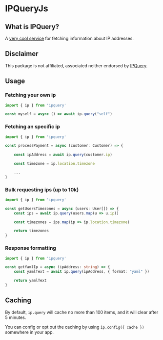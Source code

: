 # IPQueryJs

## What is IPQuery?

A [very cool service](https://ipquery.io/) for fetching information about IP addresses.

## Disclaimer

This package is not affiliated, associated neither endorsed by [IPQuery](https://github.com/ipqwery).

## Usage

### Fetching your own ip

```ts
import { ip } from 'ipquery'

const myself = async () => await ip.query("self")
```

### Fetching an specific ip

```ts
import { ip } from 'ipquery'

const processPayment = async (customer: Customer) => {
    
    const ipAddress = await ip.query(customer.ip)

    const timezone = ip.location.timezone

    ...
}
```

### Bulk requesting ips (up to 10k)

```ts 
import { ip } from 'ipquery'

const getUsersTimezones = async (users: User[]) => {
    const ips = await ip.query(users.map(u => u.ip))

    const timezones = ips.map(ip => ip.location.timezone)

    return timezones
}
```

### Response formatting

```ts
import { ip } from 'ipquery'

const getYamlIp = async (ipAddress: string) => {
    const yamlText = await ip.query(ipAddress, { format: "yaml" })

    return yamlText
}
```

## Caching

By default, `ip.query` will cache no more than 100 items, and it will clear after 5 minutes. 

You can config or opt out the caching by using `ip.config({ cache })` somewhere in your app.